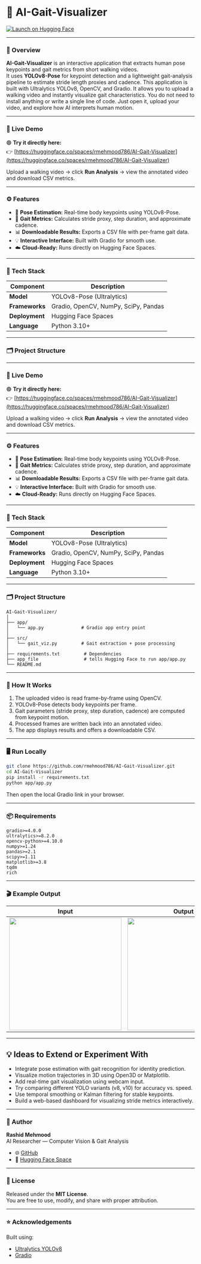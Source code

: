 # 👣 AI-Gait-Visualizer

[![Launch on Hugging Face](https://img.shields.io/badge/Launch-🟧%20Hugging%20Face%20Demo-orange)](https://huggingface.co/spaces/rmehmood786/AI-Gait-Visualizer)

---

### 📍 Overview
**AI-Gait-Visualizer** is an interactive application that extracts human pose keypoints and gait metrics from short walking videos.  
It uses **YOLOv8-Pose** for keypoint detection and a lightweight gait-analysis pipeline to estimate stride length proxies and cadence.
This application is built with Ultralytics YOLOv8, OpenCV, and Gradio. It allows you to upload a walking video and instantly visualize gait characteristics. You do not need to install anything or write a single line of code. Just open it, upload your video, and explore how AI interprets human motion.

---

### 🚀 Live Demo
🟢 **Try it directly here:**  
👉 [https://huggingface.co/spaces/rmehmood786/AI-Gait-Visualizer](https://huggingface.co/spaces/rmehmood786/AI-Gait-Visualizer)

Upload a walking video → click **Run Analysis** → view the annotated video and download CSV metrics.

---

### ⚙️ Features
- 🎯 **Pose Estimation:** Real-time body keypoints using YOLOv8-Pose.  
- 🦶 **Gait Metrics:** Calculates stride proxy, step duration, and approximate cadence.  
- 📊 **Downloadable Results:** Exports a CSV file with per-frame gait data.  
- 💡 **Interactive Interface:** Built with Gradio for smooth use.  
- ☁️ **Cloud-Ready:** Runs directly on Hugging Face Spaces.

---

### 🧩 Tech Stack
| Component | Description |
|----------|-------------|
| **Model** | YOLOv8-Pose (Ultralytics) |
| **Frameworks** | Gradio, OpenCV, NumPy, SciPy, Pandas |
| **Deployment** | Hugging Face Spaces |
| **Language** | Python 3.10+ |

---

### 🗂️ Project Structure

---

### 🚀 Live Demo
🟢 **Try it directly here:**  
👉 [https://huggingface.co/spaces/rmehmood786/AI-Gait-Visualizer](https://huggingface.co/spaces/rmehmood786/AI-Gait-Visualizer)

Upload a walking video → click **Run Analysis** → view the annotated video and download CSV metrics.

---

### ⚙️ Features
- 🎯 **Pose Estimation:** Real-time body keypoints using YOLOv8-Pose.  
- 🦶 **Gait Metrics:** Calculates stride proxy, step duration, and approximate cadence.  
- 📊 **Downloadable Results:** Exports a CSV file with per-frame gait data.  
- 💡 **Interactive Interface:** Built with Gradio for smooth use.  
- ☁️ **Cloud-Ready:** Runs directly on Hugging Face Spaces.

---

### 🧩 Tech Stack
| Component | Description |
|------------|-------------|
| **Model** | YOLOv8-Pose (Ultralytics) |
| **Frameworks** | Gradio, OpenCV, NumPy, SciPy, Pandas |
| **Deployment** | Hugging Face Spaces |
| **Language** | Python 3.10+ |

---

### 🗂️ Project Structure
```
AI-Gait-Visualizer/
│
├── app/
│   └── app.py              # Gradio app entry point
│
├── src/
│   └── gait_viz.py         # Gait extraction + pose processing
│
├── requirements.txt         # Dependencies
├── app_file                 # tells Hugging Face to run app/app.py
└── README.md
```

---

### 🧠 How It Works
1. The uploaded video is read frame-by-frame using OpenCV.  
2. YOLOv8-Pose detects body keypoints per frame.  
3. Gait parameters (stride proxy, step duration, cadence) are computed from keypoint motion.  
4. Processed frames are written back into an annotated video.  
5. The app displays results and offers a downloadable CSV.

---

### 🖥️ Run Locally
```bash
git clone https://github.com/rmehmood786/AI-Gait-Visualizer.git
cd AI-Gait-Visualizer
pip install -r requirements.txt
python app/app.py
```
Then open the local Gradio link in your browser.

---

### 📦 Requirements
```
gradio>=4.0.0
ultralytics>=8.2.0
opencv-python>=4.10.0
numpy>=1.24
pandas>=2.1
scipy>=1.11
matplotlib>=3.8
tqdm
rich
```

---

### 🎬 Example Output
| Input | Output |
|-------|---------|
| <img src="https://raw.githubusercontent.com/rmehmood786/AI-Gait-Visualizer/main/Sample_input.gif" width="300"/> | <img src= "sample_output.gif" width="300"/> |
---
## 💡 Ideas to Extend or Experiment With

- Integrate pose estimation with gait recognition for identity prediction.  
- Visualize motion trajectories in 3D using Open3D or Matplotlib.  
- Add real-time gait visualization using webcam input.  
- Try comparing different YOLO variants (v8, v10) for accuracy vs. speed.  
- Use temporal smoothing or Kalman filtering for stable keypoints.  
- Build a web-based dashboard for visualizing stride metrics interactively.
---

### 👤 Author
**Rashid Mehmood**  
AI Researcher — Computer Vision & Gait Analysis  
- 🌐 [GitHub](https://github.com/rmehmood786)  
- 🤗 [Hugging Face Space](https://huggingface.co/spaces/rmehmood786/AI-Gait-Visualizer)

---

### 🪪 License
Released under the **MIT License**.  
You are free to use, modify, and share with proper attribution.

---

### ⭐ Acknowledgements
Built using:
- [Ultralytics YOLOv8](https://github.com/ultralytics/ultralytics)  
- [Gradio](https://github.com/gradio-app/gradio)